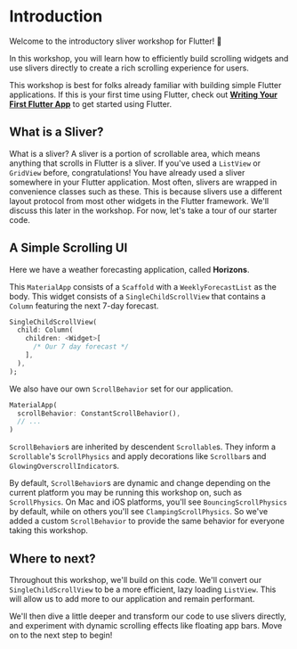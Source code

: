 # Introduction

Welcome to the introductory sliver workshop for Flutter! 👋

In this workshop, you will learn how to efficiently build
scrolling widgets and use slivers directly to create a rich
scrolling experience for users.

This workshop is best for folks already familiar with building simple
Flutter applications. If this is your first time using Flutter,
check out **[Writing Your First Flutter App](https://flutter.dev/docs/get-started/codelab)**
to get started using Flutter.


## What is a Sliver? 

What is a sliver? A sliver is a portion of scrollable area,
which means anything that scrolls in Flutter is a sliver.
If you've used a `ListView` or `GridView` before, congratulations!
You have already used a sliver somewhere in your Flutter application.
Most often, slivers are wrapped in convenience classes such as these.
This is because slivers use a different layout protocol from most
other widgets in the Flutter framework. We'll discuss this later in
the workshop. For now, let's take a tour of our starter code.

## A Simple Scrolling UI

Here we have a weather forecasting application, called **Horizons**.

This `MaterialApp` consists of a `Scaffold` with a  `WeeklyForecastList`
as the body. This widget consists of a `SingleChildScrollView` that
contains a `Column` featuring the next 7-day forecast.

```dart
SingleChildScrollView(
  child: Column(
    children: <Widget>[
      /* Our 7 day forecast */
    ],
  ),
);
```

We also have our own `ScrollBehavior` set for our application. 

```dart
MaterialApp(
  scrollBehavior: ConstantScrollBehavior(),
  // ...
)
```

`ScrollBehavior`s are inherited by descendent `Scrollable`s. They inform
a `Scrollable`'s `ScrollPhysics` and apply decorations like `Scrollbar`s
and `GlowingOverscrollIndicator`s. 

By default, `ScrollBehavior`s are dynamic and change depending on the
current platform you may be running this workshop on, such as
`ScrollPhysics`. On Mac and iOS platforms, you'll see
`BouncingScrollPhysics` by default, while on others you'll see
`ClampingScrollPhysics`. So we've added a custom
`ScrollBehavior` to provide the same behavior for everyone taking
this workshop.

## Where to next?

Throughout this workshop, we'll build on this code.
We'll convert our `SingleChildScrollView` to be a more efficient,
lazy loading `ListView`. This will allow us to add more to our
application and remain performant.

We'll then dive a little deeper and transform our code to use
slivers directly, and experiment with dynamic scrolling effects
like floating app bars. Move on to the next step to begin!